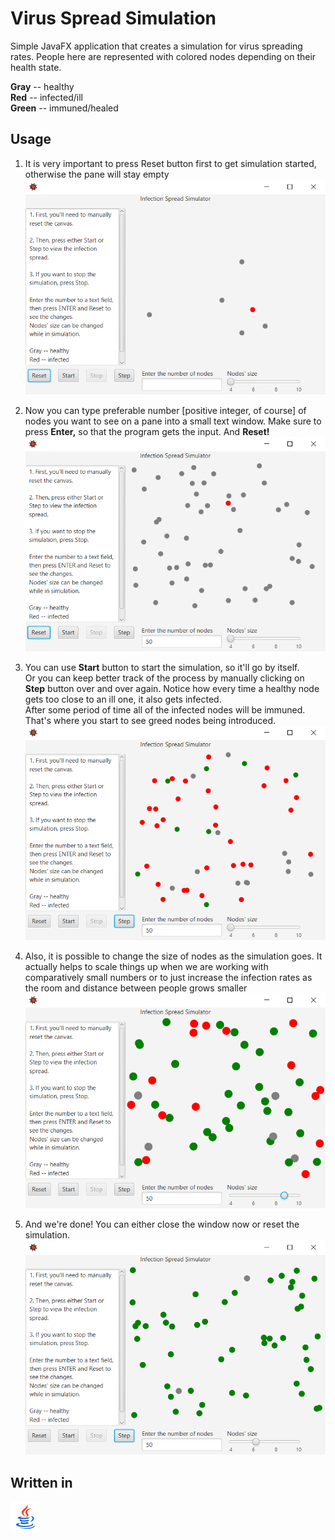 # Virus Spread Simulation
Simple JavaFX application that creates a simulation for virus spreading rates.
People here are represented with colored nodes depending on their health state.  

**Gray** -- healthy  
**Red** -- infected/ill  
**Green** -- immuned/healed

## Usage
1. It is very important to press Reset button first to get simulation started, otherwise the pane will stay empty
![reset simulation](img/afterReset.PNG)
  

2. Now you can type preferable number [positive integer, of course] of nodes you want to see on a pane into a small text window. Make sure to press **Enter,** so that the program gets the input. And **Reset!**
![entering count](img/enteringCount.PNG)
  

3. You can use **Start** button to start the simulation, so it'll go by itself.  
Or you can keep better track of the process by manually clicking on **Step** button over and over again.
Notice how every time a healthy node gets too close to an ill one, it also gets infected.    
After some period of time all of the infected nodes will be immuned. That's where you start to see greed nodes being introduced.
![pressing start](img/pressStart.PNG)
  

4. Also, it is possible to change the size of nodes as the simulation goes. It actually helps to scale things up when we are working with comparatively small numbers or to just increase the infection rates as the room and distance between people grows smaller
![changing node's size](img/changingSize.PNG)
  

5. And we're done! You can either close the window now or reset the simulation.
![ending simulation](img/endingSim.PNG)

## Written in
![](img/java_icon.png)
